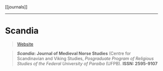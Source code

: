 [[journals]]
***
# Scandia
> [Website](https://periodicos.ufpb.br/index.php/scandia/index)

> **_Scandia_: Journal of Medieval Norse Studies** (Centre for Scandinavian and Viking Studies, _Posgraduate Program of Religious Studies of the Federal University of Paraíba_ (UFPB). **ISSN: 2595-9107**